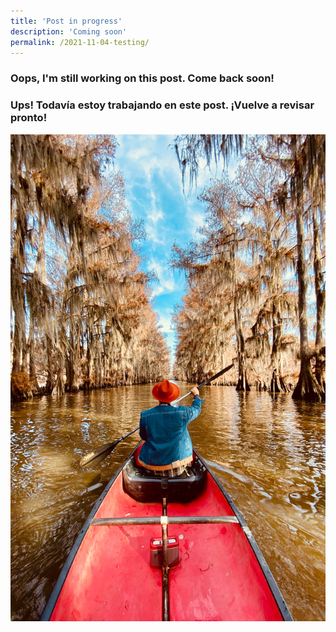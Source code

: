 ```yaml
---
title: 'Post in progress'
description: 'Coming soon'
permalink: /2021-11-04-testing/
---
```


### Oops, I'm still working on this post. Come back soon!

### Ups! Todavía estoy trabajando en este post. ¡Vuelve a revisar pronto!

![Coming soon](/assets/images/Discover/descubre2.jpg/)